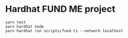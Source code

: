 # Hardhat FUND ME project

```shell
yarn test
yarn hardhat node
yarn hardhat run scripts/fund.ts --network localhost
```
